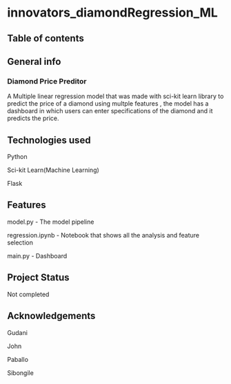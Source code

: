 # innovators_diamondRegression_ML

## Table of contents 

## General info 

### Diamond Price Preditor 

A Multiple linear regression model that was made with sci-kit learn library to predict the price of a diamond using multple features , the model has a dashboard in which users can enter specifications of the diamond and it predicts the price.

## Technologies used 

Python 

Sci-kit Learn(Machine Learning)

Flask

## Features 

model.py - The model pipeline 

regression.ipynb - Notebook that shows all the analysis and feature selection

main.py - Dashboard

## Project Status 

Not completed

## Acknowledgements 

Gudani

John

Paballo

Sibongile